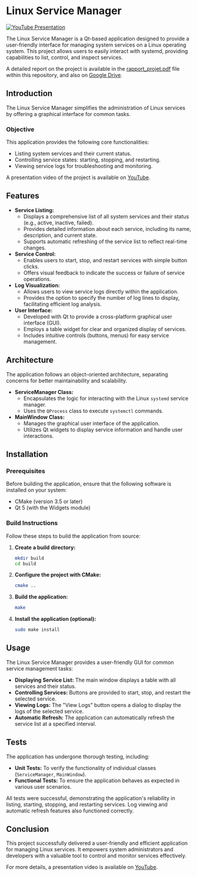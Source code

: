 # Linux Service Manager

[![YouTube Presentation](https://img.shields.io/badge/Video_Presentation-red?style=social&logo=youtube)](https://youtu.be/uo0hi0SMrHg?si=FiZpykZZuh8WWxAj)

The Linux Service Manager is a Qt-based application designed to provide a user-friendly interface for managing system services on a Linux operating system. This project allows users to easily interact with systemd, providing capabilities to list, control, and inspect services.

A detailed report on the project is available in the [rapport_projet.pdf](rapport_projet.pdf) file within this repository, and also on [Google Drive](https://drive.google.com/file/d/1u9P7GXWG5byRqh-ZCVEvPPU4lOXXKphF/view?usp=sharing).

## Introduction

The Linux Service Manager simplifies the administration of Linux services by offering a graphical interface for common tasks.

### Objective

This application provides the following core functionalities:

* Listing system services and their current status.
* Controlling service states: starting, stopping, and restarting.
* Viewing service logs for troubleshooting and monitoring.

A presentation video of the project is available on [YouTube](https://youtu.be/uo0hi0SMrHg?si=FiZpykZZuh8WWxAj).

## Features

* **Service Listing:**
    * Displays a comprehensive list of all system services and their status (e.g., active, inactive, failed).
    * Provides detailed information about each service, including its name, description, and current state.
    * Supports automatic refreshing of the service list to reflect real-time changes.
* **Service Control:**
    * Enables users to start, stop, and restart services with simple button clicks.
    * Offers visual feedback to indicate the success or failure of service operations.
* **Log Visualization:**
    * Allows users to view service logs directly within the application.
    * Provides the option to specify the number of log lines to display, facilitating efficient log analysis.
* **User Interface:**
    * Developed with Qt to provide a cross-platform graphical user interface (GUI).
    * Employs a table widget for clear and organized display of services.
    * Includes intuitive controls (buttons, menus) for easy service management.

## Architecture

The application follows an object-oriented architecture, separating concerns for better maintainability and scalability.

* **ServiceManager Class:**
    * Encapsulates the logic for interacting with the Linux `systemd` service manager.
    * Uses the `QProcess` class to execute `systemctl` commands.
* **MainWindow Class:**
    * Manages the graphical user interface of the application.
    * Utilizes Qt widgets to display service information and handle user interactions.

## Installation

### Prerequisites

Before building the application, ensure that the following software is installed on your system:

* CMake (version 3.5 or later)
* Qt 5 (with the Widgets module)

### Build Instructions

Follow these steps to build the application from source:

1.  **Create a build directory:**

    ```bash
    mkdir build
    cd build
    ```

2.  **Configure the project with CMake:**

    ```bash
    cmake ..
    ```

3.  **Build the application:**

    ```bash
    make
    ```

4.  **Install the application (optional):**

    ```bash
    sudo make install
    ```

## Usage

The Linux Service Manager provides a user-friendly GUI for common service management tasks:

* **Displaying Service List:** The main window displays a table with all services and their status.
* **Controlling Services:** Buttons are provided to start, stop, and restart the selected service.
* **Viewing Logs:** The "View Logs" button opens a dialog to display the logs of the selected service.
* **Automatic Refresh:** The application can automatically refresh the service list at a specified interval.

## Tests

The application has undergone thorough testing, including:

* **Unit Tests:** To verify the functionality of individual classes (`ServiceManager`, `MainWindow`).
* **Functional Tests:** To ensure the application behaves as expected in various user scenarios.

All tests were successful, demonstrating the application's reliability in listing, starting, stopping, and restarting services. Log viewing and automatic refresh features also functioned correctly.

## Conclusion

This project successfully delivered a user-friendly and efficient application for managing Linux services. It empowers system administrators and developers with a valuable tool to control and monitor services effectively.

For more details, a presentation video is available on [YouTube](https://youtu.be/uo0hi0SMrHg?si=FiZpykZZuh8WWxAj).

